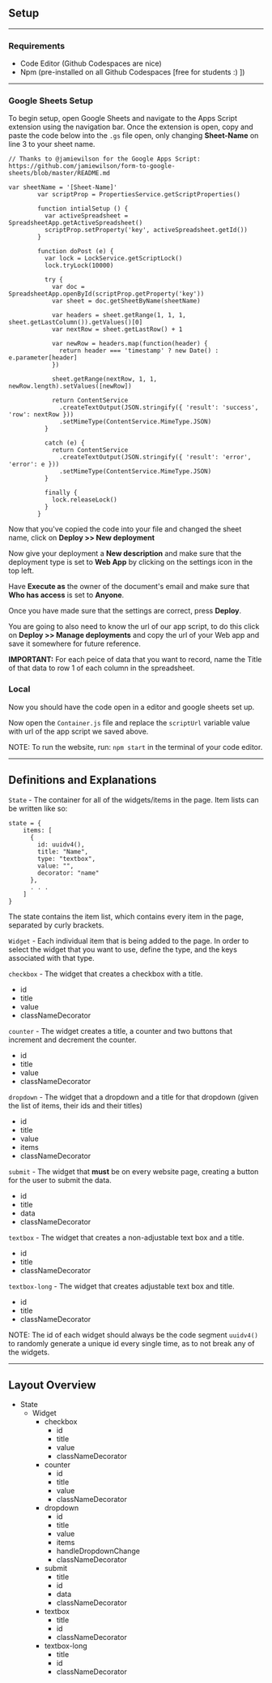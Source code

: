 ## Setup

- - -
### Requirements
+  Code Editor (Github Codespaces are nice)
+  Npm (pre-installed on all Github Codespaces [free for students :) ])
- - -
### Google Sheets Setup
To begin setup, open Google Sheets and navigate to the Apps Script extension using the navigation bar. 
Once the extension is open, copy and paste the code below into the ```.gs``` file open, only changing __Sheet-Name__ on line 3 to your sheet name. 

```
// Thanks to @jamiewilson for the Google Apps Script: https://github.com/jamiewilson/form-to-google-sheets/blob/master/README.md

var sheetName = '[Sheet-Name]'
        var scriptProp = PropertiesService.getScriptProperties()

        function intialSetup () {
          var activeSpreadsheet = SpreadsheetApp.getActiveSpreadsheet()
          scriptProp.setProperty('key', activeSpreadsheet.getId())
        }

        function doPost (e) {
          var lock = LockService.getScriptLock()
          lock.tryLock(10000)

          try {
            var doc = SpreadsheetApp.openById(scriptProp.getProperty('key'))
            var sheet = doc.getSheetByName(sheetName)

            var headers = sheet.getRange(1, 1, 1, sheet.getLastColumn()).getValues()[0]
            var nextRow = sheet.getLastRow() + 1

            var newRow = headers.map(function(header) {
              return header === 'timestamp' ? new Date() : e.parameter[header]
            })

            sheet.getRange(nextRow, 1, 1, newRow.length).setValues([newRow])

            return ContentService
              .createTextOutput(JSON.stringify({ 'result': 'success', 'row': nextRow }))
              .setMimeType(ContentService.MimeType.JSON)
          }

          catch (e) {
            return ContentService
              .createTextOutput(JSON.stringify({ 'result': 'error', 'error': e }))
              .setMimeType(ContentService.MimeType.JSON)
          }

          finally {
            lock.releaseLock()
          }
        }
```
Now that you've copied the code into your file and changed the sheet name, click on __Deploy >> New deployment__ 

Now give your deployment a __New description__ and make sure that the deployment type is set to __Web App__ by clicking on the settings icon in the top left. 

Have __Execute as__ the owner of the document's email and make sure that __Who has access__ is set to __Anyone__.

Once you have made sure that the settings are correct, press __Deploy__.

You are going to also need to know the url of our app script, to do this click on __Deploy >> Manage deployments__ and copy the url of your Web app and save it somewhere for future reference. 

__IMPORTANT:__ For each peice of data that you want to record, name the Title of that data to row 1 of each column in the spreadsheet. 


### Local
Now you should have the code open in a editor and google sheets set up. 

Now open the ```Container.js``` file and replace the ```scriptUrl``` variable value with url of the app script we saved above.

NOTE: To run the website, run: 
```npm start```
in the terminal of your code editor. 

- - -
## Definitions and Explanations

```State``` - The container for all of the widgets/items in the page. Item lists can be written like so: 
``` 
state = {
    items: [
      {
        id: uuidv4(),
        title: "Name",
        type: "textbox",
        value: "",
        decorator: "name"
      },
	  . . .
	]
}
```
The state contains the item list, which contains every item in the page, separated by curly brackets. 

```Widget``` - Each individual item that is being added to the page. In order to select the widget that you want to use, define the type, and the keys associated with that type.

```checkbox``` - The widget that creates a checkbox with a title.
  + id
  + title
  + value
  + classNameDecorator

```counter``` - The widget creates a title, a counter and two buttons that increment and decrement the counter. 
  + id
  + title
  + value
  + classNameDecorator

```dropdown``` - The widget that a dropdown and a title for that dropdown (given the list of items, their ids and their titles)
  + id
  + title
  + value
  + items
  + classNameDecorator

```submit``` - The widget that __must__ be on every website page, creating a button for the user to submit the data.
  + id
  + title
  + data
  + classNameDecorator

```textbox``` - The widget that creates a non-adjustable text box and a title.
  + id 
  + title
  + classNameDecorator

```textbox-long``` - The widget that creates adjustable text box and title.
  + id 
  + title
  + classNameDecorator

NOTE: The id of each widget should always be the code segment
```uuidv4()``` 
to randomly generate a unique id every single time, as to not break any of the widgets. 

- - -
## Layout Overview

* State
  + Widget
    + checkbox
	  + id
	  + title
	  + value 
	  + classNameDecorator
    + counter 
      + id
	  + title
	  + value
	  + classNameDecorator
    + dropdown
      + id
	  + title
	  + value
	  + items
	  + handleDropdownChange
	  + classNameDecorator
    + submit 
      + title
	  + id
	  + data
	  + classNameDecorator
    + textbox 
	  + title
	  + id
	  + classNameDecorator
    + textbox-long 
	  + title
	  + id
	  + classNameDecorator
